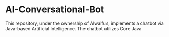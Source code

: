 # AI-Conversational-Bot
This repository, under the ownership of AIwaifus, implements a chatbot via Java-based Artificial Intelligence. The chatbot utilizes Core Java